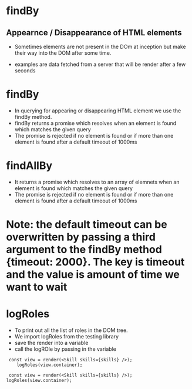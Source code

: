 # findBy

## Appearnce / Disappearance of HTML elements

- Sometimes elements are not present in the DOm at inception but make their way into the DOM after some time.

- examples are data fetched from a server that will be render after a few seconds

# findBy

- In querying for appearing or disappearing HTML element we use the findBy method.
- findBy returns a promise which resolves when an element is found which matches the given query
- The promise is rejected if no element is found or if more than one element is found after a default timeout of 1000ms

# findAllBy

- It returns a promise which resolves to an array of elemnets when an element is found which matches the given query
- The promise is rejected if no element is found or if more than one element is found after a default timeout of 1000ms

# Note: the default timeout can be overwritten by passing a third argument to the findBy method {timeout: 2000}. The key is timeout and the value is amount of time we want to wait

# logRoles

- To print out all the list of roles in the DOM tree.
- We import logRoles from the testing library
- save the render into a variable
- call the logROle by passing in the variable

```
 const view = render(<Skill skills={skills} />);
    logRoles(view.container);
```

` const view = render(<Skill skills={skills} />);
    logRoles(view.container);`
